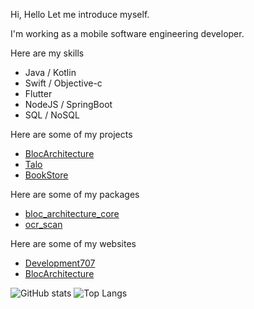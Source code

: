 Hi, Hello
Let me introduce myself.

I'm working as a mobile software engineering developer.

Here are my skills

- Java / Kotlin
- Swift / Objective-c
- Flutter
- NodeJS / SpringBoot
- SQL / NoSQL

Here are some of my projects

- [BlocArchitecture](https://github.com/Development707/Flutter-Bloc-Architecture/tree/main/example)
- [Talo](https://github.com/Development707/TaloChat)
- [BookStore](https://github.com/Development707/Book-store)

Here are some of my packages

- [bloc_architecture_core](https://pub.dev/packages/bloc_architecture_core)
- [ocr_scan](https://pub.dev/packages/ocr_scan)

Here are some of my websites

- [Development707](https://development707.github.io/Development707/)
- [BlocArchitecture](https://development707.github.io/Flutter-Bloc-Architecture/)

![GitHub stats](https://github-readme-stats.vercel.app/api?username=Development707&layout=compact&theme=dark&show_icons=true)
![Top Langs](https://github-readme-stats.vercel.app/api/top-langs/?username=Development707&layout=compact&theme=dark)
